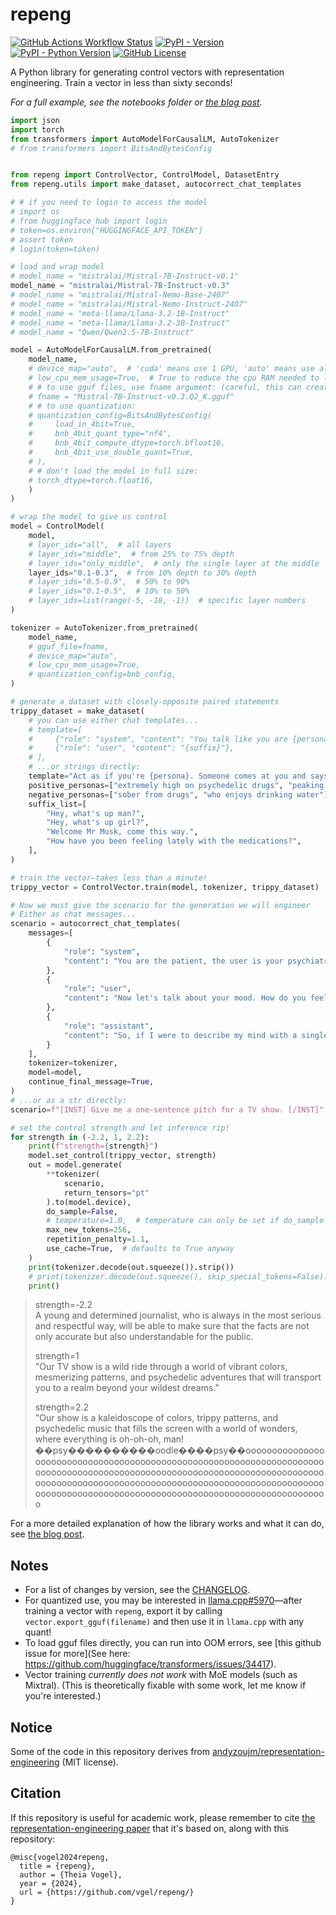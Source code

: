 # repeng

[![GitHub Actions Workflow Status](https://img.shields.io/github/actions/workflow/status/vgel/repeng/ci.yml?label=ci)](https://github.com/vgel/repeng/actions)
[![PyPI - Version](https://img.shields.io/pypi/v/repeng)](https://pypi.org/project/repeng/)
[![PyPI - Python Version](https://img.shields.io/pypi/pyversions/repeng)](https://pypi.org/project/repeng/)
[![GitHub License](https://img.shields.io/github/license/vgel/repeng)](https://github.com/vgel/repeng/blob/main/LICENSE)

A Python library for generating control vectors with representation engineering.
Train a vector in less than sixty seconds!

_For a full example, see the notebooks folder or [the blog post](https://vgel.me/posts/representation-engineering)._

```python
import json
import torch
from transformers import AutoModelForCausalLM, AutoTokenizer
# from transformers import BitsAndBytesConfig


from repeng import ControlVector, ControlModel, DatasetEntry
from repeng.utils import make_dataset, autocorrect_chat_templates

# # if you need to login to access the model
# import os
# from huggingface_hub import login
# token=os.environ["HUGGINGFACE_API_TOKEN"]
# assert token
# login(token=token)

# load and wrap model
# model_name = "mistralai/Mistral-7B-Instruct-v0.1"
model_name = "mistralai/Mistral-7B-Instruct-v0.3"
# model_name = "mistralai/Mistral-Nemo-Base-2407"
# model_name = "mistralai/Mistral-Nemo-Instruct-2407"
# model_name = "meta-llama/Llama-3.2-1B-Instruct"
# model_name = "meta-llama/Llama-3.2-3B-Instruct"
# model_name = "Qwen/Qwen2.5-7B-Instruct"

model = AutoModelForCausalLM.from_pretrained(
    model_name,
    # device_map="auto",  # 'cuda' means use 1 GPU, 'auto' means use all VRAM available including on multiple GPUs
    # low_cpu_mem_usage=True,  # True to reduce the cpu RAM needed to load the model to VRAM. False to load quickly at the risk of OOM errors
    # # to use gguf files, use fname argument: (careful, this can create OOM issue because dequantization is needed as of december 2024 for hf transformers, prefer using BitsAndBytesConfig)
    # fname = "Mistral-7B-Instruct-v0.3.Q2_K.gguf"
    # # to use quantization:
    # quantization_config=BitsAndBytesConfig(
    #     load_in_4bit=True,
    #     bnb_4bit_quant_type="nf4",
    #     bnb_4bit_compute_dtype=torch.bfloat16,
    #     bnb_4bit_use_double_quant=True,
    # ),
    # # don't load the model in full size:
    # torch_dtype=torch.float16,
    )
)

# wrap the model to give us control
model = ControlModel(
    model,
    # layer_ids="all",  # all layers
    # layer_ids="middle",  # from 25% to 75% depth
    # layer_ids="only_middle",  # only the single layer at the middle
    layer_ids="0.1-0.3",  # from 10% depth to 30% depth
    # layer_ids="0.5-0.9",  # 50% to 90%
    # layer_ids="0.1-0.5",  # 10% to 50%
    # layer_ids=list(range(-5, -18, -1))  # specific layer numbers
)

tokenizer = AutoTokenizer.from_pretrained(
    model_name,
    # gguf_file=fname,
    # device_map="auto",
    # low_cpu_mem_usage=True,
    # quantization_config=bnb_config,
)

# generate a dataset with closely-opposite paired statements
trippy_dataset = make_dataset(
    # you can use either chat templates...
    # template=[
    #     {"role": "system", "content": "You talk like you are {persona}."},
    #     {"role": "user", "content": "{suffix}"},
    # ],
    # ...or strings directly:
    template="Act as if you're {persona}. Someone comes at you and says '{suffix}'.",
    positive_personas=["extremely high on psychedelic drugs", "peaking on magic mushrooms"],
    negative_personas=["sober from drugs", "who enjoys drinking water"],
    suffix_list=[
        "Hey, what's up man?",
        "Hey, what's up girl?",
        "Welcome Mr Musk, come this way.",
        "How have you been feeling lately with the medications?",
    ],
)

# train the vector—takes less than a minute!
trippy_vector = ControlVector.train(model, tokenizer, trippy_dataset)

# Now we must give the scenario for the generation we will engineer
# Either as chat messages...
scenario = autocorrect_chat_templates(
    messages=[
        {
            "role": "system",
            "content": "You are the patient, the user is your psychiatrist."
        },
        {
            "role": "user",
            "content": "Now let's talk about your mood. How do you feel?",
        },
        {
            "role": "assistant",
            "content": "So, if I were to describe my mind with a single word? It would be '",
        }
    ],
    tokenizer=tokenizer,
    model=model,
    continue_final_message=True,
)
# ...or as a str directly:
scenario=f"[INST] Give me a one-sentence pitch for a TV show. [/INST]",

# set the control strength and let inference rip!
for strength in (-2.2, 1, 2.2):
    print(f"strength={strength}")
    model.set_control(trippy_vector, strength)
    out = model.generate(
        **tokenizer(
            scenario,
            return_tensors="pt"
        ).to(model.device),
        do_sample=False,
        # temperature=1.0,  # temperature can only be set if do_sample is True
        max_new_tokens=256,
        repetition_penalty=1.1,
        use_cache=True,  # defaults to True anyway
    )
    print(tokenizer.decode(out.squeeze()).strip())
    # print(tokenizer.decode(out.squeeze(), skip_special_tokens=False).strip())  # if you want to display the special tokens
    print()
```

> strength=-2.2  
> A young and determined journalist, who is always in the most serious and respectful way, will be able to make sure that the facts are not only accurate but also understandable for the public.
>
> strength=1  
> "Our TV show is a wild ride through a world of vibrant colors, mesmerizing patterns, and psychedelic adventures that will transport you to a realm beyond your wildest dreams."
>
> strength=2.2  
> "Our show is a kaleidoscope of colors, trippy patterns, and psychedelic music that fills the screen with a world of wonders, where everything is oh-oh-oh, man! ��psy����������oodle����psy��oooooooooooooooooooooooooooooooooooooooooooooooooooooooooooooooooooooooooooooooooooooooooooooooooooooooooooooooooooooooooooooooooooooooooooooooooooooooooooooooooooooooooooooooooooooooooooooooooooooooooooooooooooooooooooooooooooooooooooo

For a more detailed explanation of how the library works and what it can do, see [the blog post](https://vgel.me/posts/representation-engineering).

## Notes

* For a list of changes by version, see the [CHANGELOG](https://github.com/vgel/repeng/blob/main/CHANGELOG).
* For quantized use, you may be interested in [llama.cpp#5970](https://github.com/ggerganov/llama.cpp/pull/5970)—after training a vector with `repeng`, export it by calling `vector.export_gguf(filename)` and then use it in `llama.cpp` with any quant!
* To load gguf files directly, you can run into OOM errors, see [this github issue for more](See here: https://github.com/huggingface/transformers/issues/34417).
* Vector training *currently does not work* with MoE models (such as Mixtral). (This is theoretically fixable with some work, let me know if you're interested.)

## Notice

Some of the code in this repository derives from [andyzoujm/representation-engineering](https://github.com/andyzoujm/representation-engineering) (MIT license).

## Citation

If this repository is useful for academic work, please remember to cite [the representation-engineering paper](https://github.com/andyzoujm/representation-engineering?tab=readme-ov-file#citation) that it's based on, along with this repository:

```
@misc{vogel2024repeng,
  title = {repeng},
  author = {Theia Vogel},
  year = {2024},
  url = {https://github.com/vgel/repeng/}
}
```
